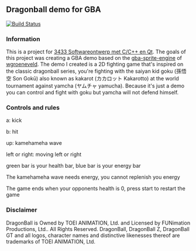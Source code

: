 ## Dragonball demo for GBA


[![Build Status](https://travis-ci.org/wgroeneveld/gba-sprite-engine.svg?branch=master)](https://travis-ci.org/wgroeneveld/gba-sprite-engine)

### Information
This is a project for [3433 Softwareontwerp met C/C++ en Qt](https://uhintra03.uhasselt.be/studiegidswww/opleidingsonderdeel.aspx?a=2018&i=3433&n=4&t=01). The goals of this project was creating a GBA demo based on the [gba-sprite-engine](https://github.com/wgroeneveld/gba-sprite-engine) of [wgroeneveld](https://github.com/wgroeneveld). The demo I created is a 2D fighting game that's inspired on the classic dragonball series, you're fighting with the saiyan kid goku (孫悟空 Son Gokū) also known as kakarot (カカロット Kakarotto) at the world tournament
against yamcha (ヤムチャ yamucha). Because it's just a demo you can  control and fight with goku but yamcha will not defend himself.

### Controls and rules

a: kick 

b: hit

up: kamehameha wave

left or right: moving left or right

green bar is your health bar, blue  bar is your energy bar

The kamehameha wave needs energy, you cannot replenish you energy

The game ends when your opponents health is 0, press start to restart the game

### Disclaimer
 DragonBall is Owned by TOEI ANIMATION, Ltd. and Licensed by FUNimation Productions, Ltd.. All Rights Reserved. DragonBall, DragonBall Z, DragonBall GT and all logos, character names and distinctive likenesses thereof are trademarks of TOEI ANIMATION, Ltd. 
